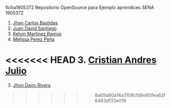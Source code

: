 ficha1905372
Repositorio OpenSource para Ejemplo aprendices SENA 1905372


1. [Jhan Carlos Bastidas](https://github.com/JhanCarlos-117/ficha1905372/blob/master/Markdown/JhanCBB.md)
2. [Juan David Santiago](https://github.com/juan2209/ficha1905372/blob/master/Presentacion/Juan-Santiago.md)
3. [Kelvin Martinez Ramos](https://github.com/KelvinMR1997/ficha1905372/blob/master/HV%20Marckdown/HV.md)
4. [Melissa Perez Peña](https://github.com/YueStark/hoja-de-vida/blob/master/Melissa.md)

<<<<<<< HEAD
3. [Cristian Andres Julio](CristianJulio/cristianjulio.md)
=======
3. [Jhon Dairo Rivera](https://github.com/riverajhon02/ficha1905372/blob/master/Formato/hojaDeVida.md)


>>>>>>> 8a69a80a14a3108cfd6e80fea62f8483df33e019
